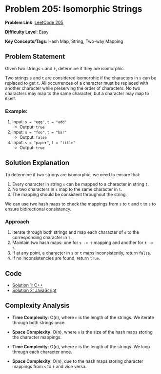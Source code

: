 # Problem 205: Isomorphic Strings

**Problem Link**: [LeetCode 205](https://leetcode.com/problems/isomorphic-strings/)

**Difficulty Level**: Easy

**Key Concepts/Tags**: Hash Map, String, Two-way Mapping

## Problem Statement

Given two strings `s` and `t`, determine if they are isomorphic.

Two strings `s` and `t` are considered isomorphic if the characters in `s` can be replaced to get `t`. All occurrences of a character must be replaced with another character while preserving the order of characters. No two characters may map to the same character, but a character may map to itself.

### Example:
1. Input: `s = "egg"`, `t = "add"`
   - Output: `true`
2. Input: `s = "foo"`, `t = "bar"`
   - Output: `false`
3. Input: `s = "paper"`, `t = "title"`
   - Output: `true`

## Solution Explanation

To determine if two strings are isomorphic, we need to ensure that:
1. Every character in string `s` can be mapped to a character in string `t`.
2. No two characters in `s` map to the same character in `t`.
3. The mapping should be consistent throughout the string.

We can use two hash maps to check the mappings from `s` to `t` and `t` to `s` to ensure bidirectional consistency.

### Approach
1. Iterate through both strings and map each character of `s` to the corresponding character in `t`.
2. Maintain two hash maps: one for `s -> t` mapping and another for `t -> s`.
3. If at any point, a character in `s` or `t` maps inconsistently, return `false`.
4. If no inconsistencies are found, return `true`.

## Code
- [Solution 1: C++](./solution_1.cpp)
- [Solution 2: JavaScript](./solution_2.js)


## Complexity Analysis
- **Time Complexity**: O(n), where `n` is the length of the strings. We iterate through both strings once.
- **Space Complexity**: O(n), where `n` is the size of the hash maps storing the character mappings.

- **Time Complexity**: O(n), where `n` is the length of the strings. We loop through each character once.
- **Space Complexity**: O(n), due to the hash maps storing character mappings from `s` to `t` and vice versa.